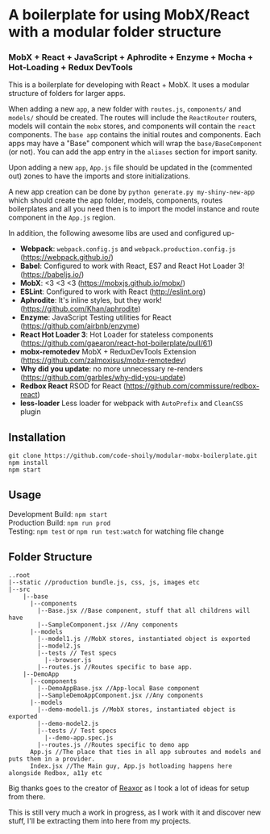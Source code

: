 # A boilerplate for using MobX/React with a modular folder structure
### MobX + React + JavaScript + Aphrodite + Enzyme + Mocha + Hot-Loading + Redux DevTools

This is a boilerplate for developing with React + MobX. It uses a modular structure of folders for larger apps.

When adding a new `app`, a new folder with `routes.js`, `components/` and `models/` should be created. The routes will include the `ReactRouter` routers, models will contain the `mobx` stores, and components will contain the `react` components. The `base app` contains the initial routes and components. Each apps may have a "Base" component which will wrap the `base/BaseComponent` (or not). You can add the app entry in the `aliases` section for import sanity. 

Upon adding a new `app`, `App.js` file should be updated in the (commented out) zones to have the imports and store initializations.

A new app creation can be done by `python generate.py my-shiny-new-app` which should create the app folder, models, components, routes boilerplates and all you need then is to import the model instance and route component in the `App.js` region.

In addition, the following awesome libs are used and configured up-

* **Webpack**: `webpack.config.js` and `webpack.production.config.js` (https://webpack.github.io/)
* **Babel**: Configured to work with React, ES7 and React Hot Loader 3! (https://babeljs.io/)
* **MobX**: <3 <3 <3 (https://mobxjs.github.io/mobx/)
* **ESLint**: Configured to work with React (http://eslint.org)
* **Aphrodite**: It's inline styles, but they work! (https://github.com/Khan/aphrodite)
* **Enzyme**: JavaScript Testing utilities for React (https://github.com/airbnb/enzyme)
* **React Hot Loader 3**: Hot Loader for stateless components (https://github.com/gaearon/react-hot-boilerplate/pull/61)
* **mobx-remotedev** MobX + ReduxDevTools Extension (https://github.com/zalmoxisus/mobx-remotedev)
* **Why did you update**: no more unnecessary re-renders (https://github.com/garbles/why-did-you-update)
* **Redbox React** RSOD for React (https://github.com/commissure/redbox-react)
* **less-loader** Less loader for webpack with `AutoPrefix` and `CleanCSS` plugin

## Installation
```
git clone https://github.com/code-shoily/modular-mobx-boilerplate.git
npm install
npm start
```

## Usage
Development Build:  ``npm start``  
Production Build: ``npm run prod``  
Testing: ``npm test`` or ``npm run test:watch`` for watching file change

## Folder Structure
```
..root
|--static //production bundle.js, css, js, images etc
|--src
	|--base
	  |--components
	    |--Base.jsx //Base component, stuff that all childrens will have
	    |--SampleComponent.jsx //Any components
	  |--models
	    |--model1.js //MobX stores, instantiated object is exported
	    |--model2.js
		|--tests // Test specs
		  |--browser.js
		|--routes.js //Routes specific to base app.
	|--DemoApp
	  |--components
	    |--DemoAppBase.jsx //App-local Base component
	    |--SampleDemoAppComponent.jsx //Any components
	  |--models
	    |--demo-model1.js //MobX stores, instantiated object is exported
	    |--demo-model2.js
		|--tests // Test specs
		  |--demo-app.spec.js
		|--routes.js //Routes specific to demo app
	  App.js //The place that ties in all app subroutes and models and puts them in a provider.
	  Index.jsx //The Main guy, App.js hotloading happens here alongside Redbox, a11y etc
```

Big thanks goes to the creator of [Reaxor](https://github.com/KadoBOT/reaxor) as I took a lot of ideas for setup from there. 

This is still very much a work in progress, as I work with it and discover new stuff, I'll be extracting them into here from my projects.
